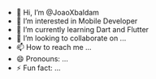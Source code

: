 - 👋 Hi, I’m @JoaoXbaldam
- 👀 I’m interested in Mobile Developer
- 🌱 I’m currently learning Dart and Flutter
- 💞️ I’m looking to collaborate on ...
- 📫 How to reach me ...
- 😄 Pronouns: ...
- ⚡ Fun fact: ...

<!---
JoaoXbaldam/JoaoXbaldam is a ✨ special ✨ repository because its `README.md` (this file) appears on your GitHub profile.
You can click the Preview link to take a look at your changes.
--->
